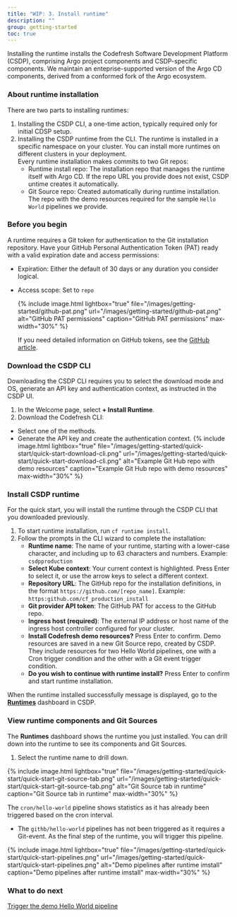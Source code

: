 ```yaml
---
title: "WIP: 3. Install runtime"
description: ""
group: getting-started
toc: true
---
```



Installing the runtime installs the Codefresh Software Development Platform (CSDP), comprising Argo project components and CSDP-specific components. We maintain an enteprise-supported version of the Argo CD components, derived from a conformed fork of the Argo ecosystem.

### About runtime installation
There are two parts to installing runtimes:  
1. Installing the CSDP CLI, a one-time action, typically required only for initial CDSP setup.  
2. Installing the CSDP runtime from the CLI. The runtime is installed in a specific namespace on your cluster. You can install more runtimes on different clusters in your deployment.  
  Every runtime installation makes commits to two Git repos: 
   * Runtime install repo: The installation repo that manages the runtime itself with Argo CD. If the repo URL you provide does not exist, CSDP untime creates it automatically.   
   * Git Source repo: Created automatically during runtime installation. The repo with the demo resources required for the sample `Hello World` pipelines we provide. 

### Before you begin
A runtime requires a Git token for authentication to the Git installation repository.
Have your GitHub Personal Authentication Token (PAT) ready with a valid expiration date and access permissions:
* Expiration: Either the default of 30 days or any duration you consider logical.
* Access scope: Set to `repo`

  {% include 
   image.html 
   lightbox="true" 
   file="/images/getting-started/github-pat.png" 
   url="/images/getting-started/github-pat.png" 
   alt="GitHub PAT permissions" 
   caption="GitHub PAT permissions"
   max-width="30%" 
   %}  

  If you need detailed information on GitHub tokens, see the [GitHub article](https://docs.github.com/en/authentication/keeping-your-account-and-data-secure/creating-a-personal-access-token).

### Download the CSDP CLI
Downloading the CSDP CLI requires you to select the download mode and OS, generate an API key and authentication context, as instructed in the CSDP UI.
1. In the Welcome page, select **+ Install Runtime**.
1. Download the Codefresh CLI:
  * Select one of the methods. 
  * Generate the API key and create the authentication context. 
    {% include 
   image.html 
   lightbox="true" 
   file="/images/getting-started/quick-start/quick-start-download-cli.png" 
   url="/images/getting-started/quick-start/quick-start-download-cli.png" 
   alt="Example Git Hub repo with demo resources" 
   caption="Example Git Hub repo with demo resources"
   max-width="30%" 
   %} 
### Install CSDP runtime
For the quick start, you will install the runtime through the CSDP CLI that you downloaded previously. 

1. To start runtime installation, run `cf runtime install`.
1. Follow the prompts in the CLI wizard to complete the installation:
   * **Runtime name**: The name of your runtime, starting with a lower-case character, and including up to 63 characters and numbers. Example: `csdpproduction`
	* **Select Kube context**: Your current context is highlighted. Press Enter to select it, or use the arrow keys to select a different context. 
	* **Repository URL**: The GitHub repo for the installation definitions, in the format `https://github.com/[repo_name]`. Example: `https:github.com/cf_production_install`
	* **Git provider API token**: The GitHub PAT for access to the GitHub repo.
	* **Ingress host (required)**: The external IP address or host name of the ingress host controller configured for your cluster.
	* **Install Codefresh demo resources?** Press Enter to confirm. Demo resources are saved in a new Git Source repo, created by CSDP. They include resources for two Hello World pipelines, one with a Cron trigger condition and the other with a Git event trigger condition.
	* **Do you wish to continue with runtime install?** Press Enter to confirm and start runtime installation.

When the runtime installed successfully message is displayed, go to the [**Runtimes**]((https://g.codefresh.io/2.0/account-settings/runtimes){:target="\_blank"}) dashboard in CSDP.  

### View runtime components and Git Sources
The **Runtimes** dashboard shows the runtime you just installed. You can drill down into the runtime to see its components and Git Sources. 
1. Select the runtime name to drill down.


  {% include 
   image.html 
   lightbox="true" 
   file="/images/getting-started/quick-start/quick-start-git-source-tab.png" 
   url="/images/getting-started/quick-start/quick-start-git-source-tab.png"
   alt="Git Source tab in runtime" 
   caption="Git Source tab in runtime"
   max-width="30%" 
   %} 






 The `cron/hello-world` pipeline shows statistics as it has already been triggered based on the cron interval.  
* The `githb/hello-world` pipelines has not been triggered as it requires a Git-event. As the final step of the runtime, you will trigger this pipeline.  

{% include 
   image.html 
   lightbox="true" 
   file="/images/getting-started/quick-start/quick-start-pipelines.png" 
   url="/images/getting-started/quick-start/quick-start-pipelines.png"
   alt="Demo pipelines after runtime imstall" 
   caption="Demo pipelines after runtime imstall"
   max-width="30%" 
%} 

### What to do next
[Trigger the demo Hello World pipeline]({{site.baseurl}}/docs/getting-started/quick-start-hello-world)